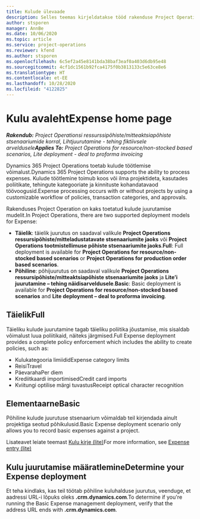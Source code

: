 ```yaml
---
title: Kulude ülevaade
description: Selles teemas kirjeldatakse tööd rakenduse Project Operations kulufunktsioone.
author: stsporen
manager: AnnBe
ms.date: 10/06/2020
ms.topic: article
ms.service: project-operations
ms.reviewer: kfend
ms.author: stsporen
ms.openlocfilehash: 6c5ef2a45e8141bda38baf3eaf0a403d6db95e48
ms.sourcegitcommit: 4cf1dc1561b92fca4175f0b3813133c5e63ce8e6
ms.translationtype: HT
ms.contentlocale: et-EE
ms.lasthandoff: 10/28/2020
ms.locfileid: "4122825"
---
```

# <a name="expense-home-page"></a><span data-ttu-id="2115a-103">Kulu avaleht</span><span class="sxs-lookup"><span data-stu-id="2115a-103">Expense home page</span></span>

<span data-ttu-id="2115a-104">_**Rakendub:** Project Operationsi ressurssipõhiste/mitteaktsiapõhiste stsenaariumide korral,  Lihtjuurutamine - tehing fiktiivsele arveldusele_</span><span class="sxs-lookup"><span data-stu-id="2115a-104">_**Applies To:** Project Operations for resource/non-stocked based scenarios, Lite deployment - deal to proforma invoicing_</span></span>


<span data-ttu-id="2115a-105">Dynamics 365 Project Operations toetab kulude töötlemise võimalust.</span><span class="sxs-lookup"><span data-stu-id="2115a-105">Dynamics 365 Project Operations supports the ability to process expenses.</span></span> <span data-ttu-id="2115a-106">Kulude töötlemine toimub koos või ilma projektideta, kasutades poliitikate, tehingute kategooriate ja kinnituste kohandatavaod töövoogusid.</span><span class="sxs-lookup"><span data-stu-id="2115a-106">Expense processing occurs with or without projects by using a customizable workflow of policies, transaction categories, and approvals.</span></span>

<span data-ttu-id="2115a-107">Rakenduses Project Operation on kaks toetatud kulude juurutamise mudelit.</span><span class="sxs-lookup"><span data-stu-id="2115a-107">In Project Operations, there are two supported deployment models for Expense:</span></span> 

- <span data-ttu-id="2115a-108">**Täielik**: täielik juurutus on saadaval valikule **Project Operations ressursipõhiste/mitteladustatavate stsenaariumite jaoks** või **Project Operations tootmistellimuse põhiste stsenaariumite jaoks**.</span><span class="sxs-lookup"><span data-stu-id="2115a-108">**Full**: Full deployment is available for **Project Operations for resource/non-stocked based scenarios** or **Project Operations for production order based scenarios**.</span></span>
- <span data-ttu-id="2115a-109">**Põhiline**: põhijuurutus on saadaval valikule **Project Operations ressursipõhiste/mitteaktsiapõhiste stsenaariumite jaoks** ja **Lite’i juurutamine – tehing näidisarveldusele**.</span><span class="sxs-lookup"><span data-stu-id="2115a-109">**Basic**: Basic deployment is available for **Project Operations for resource/non-stocked based scenarios** and **Lite deployment – deal to proforma invoicing**.</span></span>

## <a name="full"></a><span data-ttu-id="2115a-110">Täielik</span><span class="sxs-lookup"><span data-stu-id="2115a-110">Full</span></span> 
<span data-ttu-id="2115a-111">Täieliku kulude juurutamine tagab täieliku poliitika jõustamise, mis sisaldab võimalust luua poliitikaid, näiteks järgmised.</span><span class="sxs-lookup"><span data-stu-id="2115a-111">Full Expense deployment provides a complete policy enforcement which includes the ability to create policies, such as:</span></span>

  - <span data-ttu-id="2115a-112">Kulukategooria limiidid</span><span class="sxs-lookup"><span data-stu-id="2115a-112">Expense category limits</span></span>
  - <span data-ttu-id="2115a-113">Reisi</span><span class="sxs-lookup"><span data-stu-id="2115a-113">Travel</span></span>
  - <span data-ttu-id="2115a-114">Päevaraha</span><span class="sxs-lookup"><span data-stu-id="2115a-114">Per diem</span></span>
  - <span data-ttu-id="2115a-115">Krediitkaardi importimised</span><span class="sxs-lookup"><span data-stu-id="2115a-115">Credit card imports</span></span>
  - <span data-ttu-id="2115a-116">Kviitungi optilise märgi tuvastus</span><span class="sxs-lookup"><span data-stu-id="2115a-116">Receipt optical character recognition</span></span>

## <a name="basic"></a><span data-ttu-id="2115a-117">Elementaarne</span><span class="sxs-lookup"><span data-stu-id="2115a-117">Basic</span></span> 
<span data-ttu-id="2115a-118">Põhiline kulude juurutuse stsenaarium võimaldab teil kirjendada ainult projektiga seotud põhikulusid.</span><span class="sxs-lookup"><span data-stu-id="2115a-118">Basic Expense deployment scenario only allows you to record basic expenses against a project.</span></span> 

<span data-ttu-id="2115a-119">Lisateavet leiate teemast [Kulu kirje (lite)](basic-expense.md)</span><span class="sxs-lookup"><span data-stu-id="2115a-119">For more information, see [Expense entry (lite)](basic-expense.md)</span></span>

## <a name="determine-your-expense-deployment"></a><span data-ttu-id="2115a-120">Kulu juurutamise määratlemine</span><span class="sxs-lookup"><span data-stu-id="2115a-120">Determine your Expense deployment</span></span>
<span data-ttu-id="2115a-121">Et teha kindlaks, kas teil töötab põhiline kuluhalduse juurutus, veenduge, et aadressi URL-i lõpuks oleks **.crm.dynamics.com**.</span><span class="sxs-lookup"><span data-stu-id="2115a-121">To determine if you're running the Basic Expense management deployment, verify that the address URL ends with **.crm.dynamics.com**.</span></span> 
